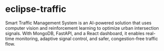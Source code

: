 # eclipse-traffic
Smart Traffic Management System is an AI-powered solution that uses computer vision and reinforcement learning to optimize urban intersection signals. With MongoDB, FastAPI, and a React dashboard, it enables real-time monitoring, adaptive signal control, and safer, congestion-free traffic flow.
